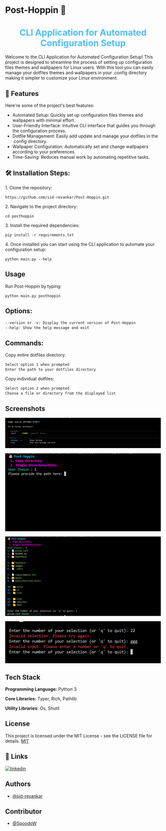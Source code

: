 # Post-Hoppin 🐰
<h1 align="center" id="title"><span style="color:#4dbeff">CLI Application for Automated Configuration Setup</span></h1>

<p id="description">Welcome to the CLI Application for Automated Configuration Setup! This project is designed to streamline the process of setting up configuration files themes and wallpapers for Linux users. With this tool you can easily manage your dotfiles themes and wallpapers in your .config directory making it simpler to customize your Linux environment.</p>

  
  
<h2>🧐 Features</h2>

Here're some of the project's best features:

*   Automated Setup: Quickly set up configuration files themes and wallpapers with minimal effort.
*   User-Friendly Interface: Intuitive CLI interface that guides you through the configuration process.
*   Dotfile Management: Easily add update and manage your dotfiles in the .config directory.
*   Wallpaper Configuration: Automatically set and change wallpapers according to your preferences.
*   Time-Saving: Reduces manual work by automating repetitive tasks.

<h2>🛠️ Installation Steps:</h2>

<p>1. Clone the repository:</p>

```
https://github.com/sid-revankar/Post-Hoppin.git
```

<p>2. Navigate to the project directory:</p>

```
cd posthoppin
```

<p>3. Install the required dependencies:</p>

```
pip install -r requirements.txt
```

<p>4. Once installed you can start using the CLI application to automate your configuration setup:</p>

```
python main.py --help
```
## Usage

Run Post-Hoppin by typing:
```
python main.py posthoppin

```
## Options:
```
--version or -v: Display the current version of Post-Hoppin
--help: Show the help message and exit

```
## Commands:
Copy entire dotfiles directory:
```
Select option 1 when prompted
Enter the path to your dotfiles directory
```

Copy individual dotfiles:
```
Select option 2 when prompted
Choose a file or directory from the displayed list
```

## Screenshots

![App Screenshot](https://github.com/sid-revankar/Post-Hoppin/blob/main/Cli%20images/Screenshot%202024-09-11%20020314.png)

![App Screenshot](https://github.com/sid-revankar/Post-Hoppin/blob/main/Cli%20images/Screenshot%202024-09-11%20020412.png)

![App Screenshot](https://github.com/sid-revankar/Post-Hoppin/blob/main/Cli%20images/Screenshot%202024-09-11%20021724.png)

![App Screenshot](https://github.com/sid-revankar/Post-Hoppin/blob/main/Cli%20images/Screenshot%202024-09-11%20021812.png)
## Tech Stack

**Programming Language:** Python 3

**Core Libraries:** Typer, Rich, Pathlib

**Utility Libraries:** Os, Shutil


## License
This project is licensed under the MIT License - see the LICENSE file for details.
[MIT](https://choosealicense.com/licenses/mit/)


## 🔗 Links
[![linkedin](https://img.shields.io/badge/linkedin-0A66C2?style=for-the-badge&logo=linkedin&logoColor=white)](https://www.linkedin.com/in/sid-revankar/)


## Authors

- [@sid-revankar](https://github.com/sid-revankar)

## Contributor

- [@SpoodoW](https://github.com/SpoodoW)
